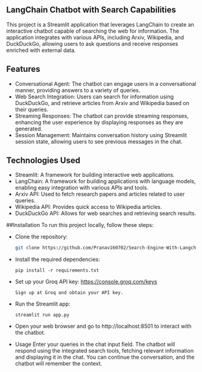 ## LangChain Chatbot with Search Capabilities
This project is a Streamlit application that leverages LangChain to create an interactive chatbot capable of searching the web for information. The application integrates with various APIs, including Arxiv, Wikipedia, and DuckDuckGo, allowing users to ask questions and receive responses enriched with external data.

## Features
- Conversational Agent: The chatbot can engage users in a conversational manner, providing answers to a variety of queries.
- Web Search Integration: Users can search for information using DuckDuckGo, and retrieve articles from Arxiv and Wikipedia based on their queries.
- Streaming Responses: The chatbot can provide streaming responses, enhancing the user experience by displaying responses as they are generated.
- Session Management: Maintains conversation history using Streamlit session state, allowing users to see previous messages in the chat.

## Technologies Used
- Streamlit: A framework for building interactive web applications.
- LangChain: A framework for building applications with language models, enabling easy integration with various APIs and tools.
- Arxiv API: Used to fetch research papers and articles related to user queries.
- Wikipedia API: Provides quick access to Wikipedia articles.
- DuckDuckGo API: Allows for web searches and retrieving search results.

##Installation
To run this project locally, follow these steps:
- Clone the repository:
  ``` bash
  git clone https://github.com/Pranav160702/Search-Engine-With-Langchain-Tools-And-Agents.git
  ```
- Install the required dependencies:
  ```
  pip install -r requirements.txt
  ```
- Set up your Groq API key: https://console.groq.com/keys
  ```
  Sign up at Groq and obtain your API key.
  ```
- Run the Streamlit app:
  ```
  streamlit run app.py
  ```
- Open your web browser and go to http://localhost:8501 to interact with the chatbot.

- Usage
  Enter your queries in the chat input field.
  The chatbot will respond using the integrated search tools, fetching relevant information and displaying it in the chat.
  You can continue the conversation, and the chatbot will remember the context.
